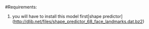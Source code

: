 #Requirements:

1. you will have to install this model first[shape predictor] (http://dlib.net/files/shape_predictor_68_face_landmarks.dat.bz2) 

